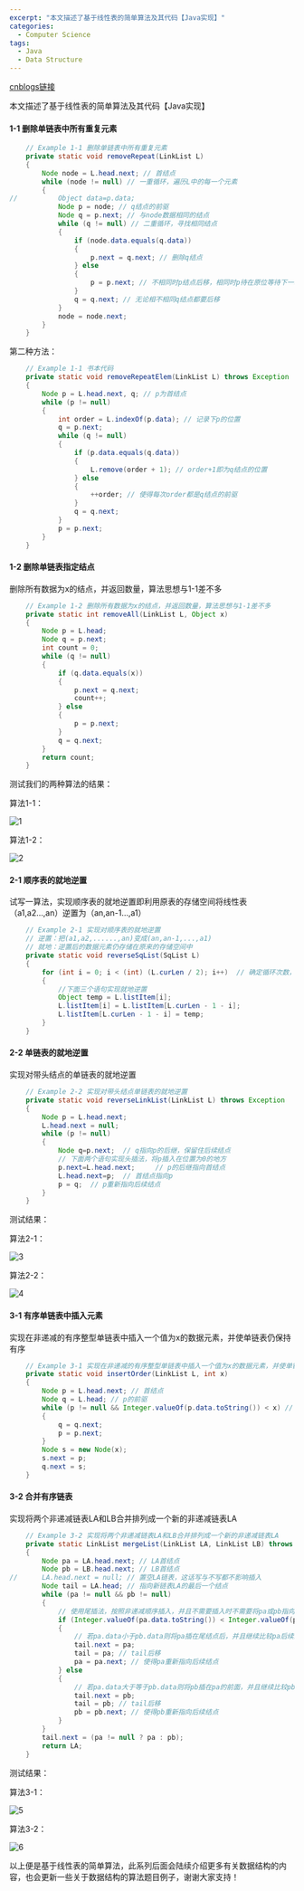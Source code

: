 ```yaml
---
excerpt: "本文描述了基于线性表的简单算法及其代码【Java实现】"
categories:
  - Computer Science
tags:
  - Java
  - Data Structure
---
```


[cnblogs链接](https://www.cnblogs.com/linkchen/p/11824845.html)

本文描述了基于线性表的简单算法及其代码【Java实现】

#### 1-1 删除单链表中所有重复元素

```java
	// Example 1-1 删除单链表中所有重复元素
	private static void removeRepeat(LinkList L)
	{
		Node node = L.head.next; // 首结点
		while (node != null) // 一重循环，遍历L中的每一个元素
		{
//			Object data=p.data;
			Node p = node; // q结点的前驱
			Node q = p.next; // 与node数据相同的结点
			while (q != null) // 二重循环，寻找相同结点
			{
				if (node.data.equals(q.data))
				{
					p.next = q.next; // 删除q结点
				} else
				{
					p = p.next; // 不相同时p结点后移，相同时p待在原位等待下一次比较
				}
				q = q.next; // 无论相不相同q结点都要后移
			}
			node = node.next;
		}
	}
```
第二种方法：

```java
	// Example 1-1 书本代码
	private static void removeRepeatElem(LinkList L) throws Exception
	{
		Node p = L.head.next, q; // p为首结点
		while (p != null)
		{
			int order = L.indexOf(p.data); // 记录下p的位置
			q = p.next;
			while (q != null)
			{
				if (p.data.equals(q.data))
				{
					L.remove(order + 1); // order+1即为q结点的位置
				} else
				{
					++order; // 使得每次order都是q结点的前驱
				}
				q = q.next;
			}
			p = p.next;
		}
	}
```

#### 1-2 删除单链表指定结点

删除所有数据为x的结点，并返回数量，算法思想与1-1差不多

```java
	// Example 1-2 删除所有数据为x的结点，并返回数量，算法思想与1-1差不多
	private static int removeAll(LinkList L, Object x)
	{
		Node p = L.head;
		Node q = p.next;
		int count = 0;
		while (q != null)
		{
			if (q.data.equals(x))
			{
				p.next = q.next;
				count++;
			} else
			{
				p = p.next;
			}
			q = q.next;
		}
		return count;
	}
```

测试我们的两种算法的结果：

算法1-1：

<img referrerPolicy="no-referrer" src="https://img2018.cnblogs.com/blog/1560524/201911/1560524-20191109113531713-1522736700.jpg" alt="1">

算法1-2：

<img referrerPolicy="no-referrer" src="https://img2018.cnblogs.com/blog/1560524/201911/1560524-20191109113523574-1337932124.jpg" alt="2">

#### 2-1 顺序表的就地逆置

试写一算法，实现顺序表的就地逆置即利用原表的存储空间将线性表（a1,a2…,an）逆置为（an,an-1…,a1）

```java
	// Example 2-1 实现对顺序表的就地逆置
	// 逆置：把(a1,a2,......,an)变成(an,an-1,...,a1)
	// 就地：逆置后的数据元素仍存储在原来的存储空间中
	private static void reverseSqList(SqList L)
	{
		for (int i = 0; i < (int) (L.curLen / 2); i++)	// 确定循环次数，偶数为长度的一半，奇数为长度减一的一半，因此取curLen/2的整数
		{
			//下面三个语句实现就地逆置
			Object temp = L.listItem[i];	
			L.listItem[i] = L.listItem[L.curLen - 1 - i];
			L.listItem[L.curLen - 1 - i] = temp;
		}
	}
```

#### 2-2 单链表的就地逆置

实现对带头结点的单链表的就地逆置

```java
	// Example 2-2 实现对带头结点单链表的就地逆置
	private static void reverseLinkList(LinkList L) throws Exception
	{
		Node p = L.head.next;
		L.head.next = null;
		while (p != null)
		{
			Node q=p.next;	// q指向p的后继，保留住后续结点
			// 下面两个语句实现头插法，将p插入在位置为0的地方
			p.next=L.head.next;		// p的后继指向首结点
			L.head.next=p;	// 首结点指向p
			p = q;	// p重新指向后续结点
		}
	}
```

测试结果：

算法2-1：

<img referrerPolicy="no-referrer" src="https://img2018.cnblogs.com/blog/1560524/201911/1560524-20191109113511391-144024152.jpg" alt="3">

算法2-2：

<img referrerPolicy="no-referrer" src="https://img2018.cnblogs.com/blog/1560524/201911/1560524-20191109113501190-1741898041.jpg" alt="4">

#### 3-1 有序单链表中插入元素

实现在非递减的有序整型单链表中插入一个值为x的数据元素，并使单链表仍保持有序

```java
	// Example 3-1 实现在非递减的有序整型单链表中插入一个值为x的数据元素，并使单链表仍保持有序
	private static void insertOrder(LinkList L, int x)
	{
		Node p = L.head.next; // 首结点
		Node q = L.head; // p的前驱
		while (p != null && Integer.valueOf(p.data.toString()) < x) // 当结点p的值大于等于x时跳出while
		{
			q = q.next;
			p = p.next;
		}
		Node s = new Node(x);
		s.next = p;
		q.next = s;
	}
```

#### 3-2 合并有序链表

实现将两个非递减链表LA和LB合并排列成一个新的非递减链表LA

```java
	// Example 3-2 实现将两个非递减链表LA和LB合并排列成一个新的非递减链表LA
	private static LinkList mergeList(LinkList LA, LinkList LB) throws Exception
	{
		Node pa = LA.head.next; // LA首结点
		Node pb = LB.head.next; // LB首结点
//		LA.head.next = null; // 置空LA链表，这话写与不写都不影响插入
		Node tail = LA.head; // 指向新链表LA的最后一个结点
		while (pa != null && pb != null)
		{
			// 使用尾插法，按照非递减顺序插入，并且不需要插入时不需要将pa或pb指向null，因为最后插入的结点一定是null
			if (Integer.valueOf(pa.data.toString()) < Integer.valueOf(pb.data.toString()))
			{
				// 若pa.data小于pb.data则将pa插在尾结点后，并且继续比较pa后续结点，直到出现大于等于pb的结点为止
				tail.next = pa;
				tail = pa; // tail后移
				pa = pa.next; // 使得pa重新指向后续结点
			} else
			{
				// 若pa.data大于等于pb.data则将pb插在pa的前面，并且继续比较pb后续结点，直到出现大于pa的结点为止
				tail.next = pb;
				tail = pb; // tail后移
				pb = pb.next; // 使得pb重新指向后续结点
			}
		}
		tail.next = (pa != null ? pa : pb);
		return LA;
	}
```

测试结果：

算法3-1：

<img referrerPolicy="no-referrer" src="https://img2018.cnblogs.com/blog/1560524/201911/1560524-20191109113543875-983235346.jpg" alt="5">

算法3-2：

<img referrerPolicy="no-referrer" src="https://img2018.cnblogs.com/blog/1560524/201911/1560524-20191109113553934-607788569.jpg" alt="6">

以上便是基于线性表的简单算法，此系列后面会陆续介绍更多有关数据结构的内容，也会更新一些关于数据结构的算法题目例子，谢谢大家支持！